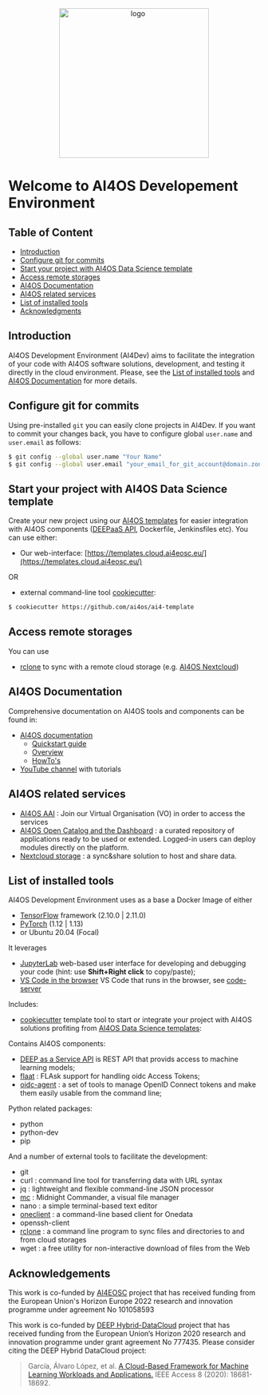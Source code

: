 <div align="center">
<img src="https://ai4eosc.eu/wp-content/uploads/sites/10/2022/09/horizontal-transparent.png" alt="logo" width="300"/>
</div>

# Welcome to AI4OS Developement Environment

## Table of Content

* [Introduction](#Introduction)
* [Configure git for commits](#Configure-git-for-commits)
* [Start your project with AI4OS Data Science template](#Start-your-project-with-AI4OS-Data-Science-template)
* [Access remote storages](#Access-remote-storages)
* [AI4OS Documentation](#AI4OS-Documentation)
* [AI4OS related services](#AI4OS-related-services)
* [List of installed tools](#List-of-installed-tools)
* [Acknowledgments](#Acknowledgments)

## Introduction

AI4OS Development Environment (AI4Dev) aims to facilitate the integration of your code with AI4OS software solutions, development, and testing it directly in the cloud environment. Please, see the [List of installed tools](#List-of-installed-tools) and [AI4OS Documentation](#AI4OS-Documentation) for more details.

## Configure git for commits

Using pre-installed `git` you can easily clone projects in AI4Dev. If you want to commit your changes back, you have to configure global `user.name` and `user.email` as follows: 

```bash
$ git config --global user.name "Your Name"
$ git config --global user.email "your_email_for_git_account@domain.zone"
```

## Start your project with AI4OS Data Science template

Create your new project using our [AI4OS templates](https://github.com/orgs/ai4os/repositories?q=ai4-template) for easier integration with AI4OS components ([DEEPaaS API](https://docs.ai4os.eu/projects/deepaas/en/stable/), Dockerfile, Jenkinsfiles etc). You can use either:

* Our web-interface: [https://templates.cloud.ai4eosc.eu/](https://templates.cloud.ai4eosc.eu/)

OR

* external command-line tool [cookiecutter](https://pypi.org/project/cookiecutter/):

```bash
$ cookiecutter https://github.com/ai4os/ai4-template
```

## Access remote storages

You can use 
* [rclone](https://rclone.org) to sync with a remote cloud storage (e.g. [AI4OS Nextcloud](https://share.services.ai4os.eu/))


## AI4OS Documentation

Comprehensive documentation on AI4OS tools and components can be found in:

* [AI4OS documentation](https://docs.ai4os.eu/)
    * [Quickstart guide](https://docs.ai4os.eu/en/latest/user/quickstart.html)
    * [Overview](https://docs.ai4os.eu/en/latest/user/index.html#overview)
    * [HowTo's](https://docs.ai4os.eu/en/latest/user/index.html#how-to-s)
* [YouTube channel](https://www.youtube.com/playlist?list=PLJ9x9Zk1O-J_UZfNO2uWp2pFMmbwLvzXa) with tutorials

## AI4OS related services
* [AI4OS AAI](https://aai.egi.eu/registry/co_petitions/start/coef:550) : Join our Virtual Organisation (VO) in order to access the services
* [AI4OS Open Catalog and the Dashboard](https://dashboard.cloud.ai4eosc.eu/) : a curated repository of applications ready to be used or extended. Logged-in users can deploy modules directly on the platform.
* [Nextcloud storage](https://share.services.ai4os.eu/) :  a sync&share solution to host and share data.

## List of installed tools
AI4OS Development Environment uses as a base a Docker Image of either 
* [TensorFlow](https://tensorflow.org) framework (2.10.0 | 2.11.0)
* [PyTorch](https://pytorch.org/) (1.12 | 1.13)
* or Ubuntu 20.04 (Focal)

It leverages 
* [JupyterLab](https://jupyterlab.readthedocs.io/en/stable/index.html) web-based user interface for developing and debugging your code (hint: use **Shift+Right click** to copy/paste);
* [VS Code in the browser](https://coder.com/docs/code-server/latest) VS Code that runs in the browser, see [code-server](https://github.com/coder/code-server)

Includes: 
* [cookiecutter](https://cookiecutter.readthedocs.io/en/latest/) template tool to start or integrate your project with AI4OS solutions profiting from [AI4OS Data Science templates](https://github.com/orgs/ai4os/repositories?q=ai4-template):

Contains AI4OS components:
* [DEEP as a Service API](https://docs.ai4os.eu/projects/deepaas/en/stable/) is REST API that provids access to machine learning models;
* [flaat](https://github.com/indigo-dc/flaat) : FLAsk support for handling oidc Access Tokens;
* [oidc-agent](https://github.com/indigo-dc/oidc-agent) : a set of tools to manage OpenID Connect tokens and make them easily usable from the command line;

Python related packages:
* python
* python-dev
* pip

And a number of external tools to facilitate the development:
* git
* curl : command line tool for transferring data with URL syntax
* jq : lightweight and flexible command-line JSON processor
* [mc](https://midnight-commander.org/) : Midnight Commander, a visual file manager
* nano : a simple terminal-based text editor
* [oneclient](https://onedata.org/docs/doc/using_onedata/oneclient.html) : a command-line based client for Onedata
* openssh-client
* [rclone](https://rclone.org) : a command line program to sync files and directories to and from cloud storages
* wget : a free utility for non-interactive download of files from the Web

## Acknowledgements

This work is co-funded by [AI4EOSC](https://ai4eosc.eu/) project that has received funding from the European Union's Horizon Europe 2022 research and innovation programme under agreement No 101058593

This work is co-funded by [DEEP Hybrid-DataCloud](https://deep-hybrid-datacloud.eu/) project that has received funding from the European Union’s Horizon 2020 research and innovation programme under grant agreement No 777435.
Please consider citing the DEEP Hybrid DataCloud project:

> García, Álvaro López, et al. [A Cloud-Based Framework for Machine Learning Workloads and Applications.](https://ieeexplore.ieee.org/abstract/document/8950411/authors) IEEE Access 8 (2020): 18681-18692. 

